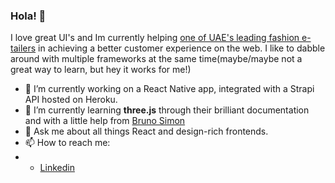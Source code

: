 ### Hola! 👋

I love great UI's and Im currently helping [one of UAE's leading fashion e-tailers](https://www.namshi.com) in achieving a better customer experience on the web. I like to dabble around with multiple frameworks at the same time(maybe/maybe not a great way to learn, but hey it works for me!)

- 🔭 I’m currently working on a React Native app, integrated with a Strapi API hosted on Heroku.
- 🌱 I’m currently learning **three.js** through their brilliant documentation and with a little help from [Bruno Simon](https://threejs-journey.xyz/)
- 💬 Ask me about all things React and design-rich frontends.
- 📫 How to reach me:
- - [Linkedin](https://www.linkedin.com/in/m0hammed-ehab/)

<!--
**TheGooner93/TheGooner93** is a ✨ _special_ ✨ repository because its `README.md` (this file) appears on your GitHub profile.

Here are some ideas to get you started:

- 🔭 I’m currently working on ...
- 🌱 I’m currently learning ...
- 👯 I’m looking to collaborate on ...
- 🤔 I’m looking for help with ...
- 💬 Ask me about ...
- 📫 How to reach me: ...
- 😄 Pronouns: ...
- ⚡ Fun fact: ...
-->
